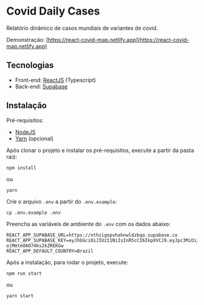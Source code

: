 # Covid Daily Cases

Relatório dinâmico de casos mundiais de variantes de covid.

Demonstração: [https://react-covid-map.netlify.app](https://react-covid-map.netlify.app)

## Tecnologias

- Front-end: [ReactJS](https://reactjs.org) (Typescript)
- Back-end: [Supabase](https://app.supabase.io)

## Instalação

Pré-requisitos:

-   [NodeJS](https://nodejs.org/)
-   [Yarn](https://yarnpkg.com/) (opcional)

Após clonar o projeto e instalar os pré-requisitos, execute a partir da pasta raiz:
```
npm install
```
ou
```
yarn
```

Crie o arquivo `.env` a partir do `.env.example`:
```
cp .env.example .env
```

Preencha as variáveis de ambiente do `.env` com os dados abaixo:
```
REACT_APP_SUPABASE_URL=https://nthzigopvhahnwldzbqo.supabase.co
REACT_APP_SUPABASE_KEY=eyJhbGciOiJIUzI1NiIsInR5cCI6IkpXVCJ9.eyJpc3MiOiJzdXBhYmFzZSIsInJlZiI6Im50aHppZ29wdmhhaG53bGR6YnFvIiwicm9sZSI6ImFub24iLCJpYXQiOjE2NTMwMDk3MDEsImV4cCI6MTk2ODU4NTcwMX0.13p1tzPGNt_TdQMLmKkAl-ojMmteOAO74ks2kZREKGw
REACT_APP_DEFAULT_COUNTRY=Brazil
```

Após a instalação, para rodar o projeto, execute:
```
npm run start
```
ou
```
yarn start
```
